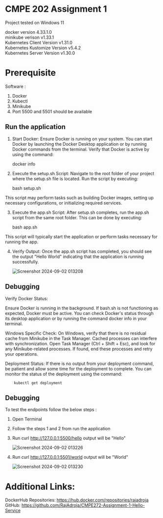 
# CMPE 202 Assignment 1 


Project tested on Windows 11 

docker version 4.33.1.0     
minikube verison v1.33.1        
Kubernetes Client Version v1.31.0       
Kubernetes Kustomize Version v5.4.2     
Kubernetes Server Version v1.30.0




# Prerequisite
Software : 
1. Docker
2. Kubectl
3. Minikube
4. Port 5500 and 5501 should be available





## Run the application

1. Start Docker:
Ensure Docker is running on your system. You can start Docker by launching the Docker Desktop application or by running Docker commands from the terminal. Verify that Docker is active by using the command:

    docker info

2. Execute the setup.sh Script:
Navigate to the root folder of your project where the setup.sh file is located. Run the script by executing:

    bash setup.sh

This script may perform tasks such as building Docker images, setting up necessary configurations, or initializing required services.

3. Execute the app.sh Script:
After setup.sh completes, run the app.sh script from the same root folder. This can be done by executing:

    bash app.sh

This script will typically start the application or perform tasks necessary for running the app.

4. Verify Output:
Once the app.sh script has completed, you should see the output "Hello World" indicating that the application is running successfully.

    ![Screenshot 2024-09-02 013208](https://github.com/user-attachments/assets/513ed5c6-518e-4a02-ac1f-08b9b6cc6143)

    
## Debugging

Verify Docker Status:

Ensure Docker is running in the background. If bash.sh is not functioning as expected, Docker must be active. You can check Docker's status through its desktop application or by running the command docker info in your terminal.

Windows Specific Check:
On Windows, verify that there is no residual cache from Minikube in the Task Manager. Cached processes can interfere with synchronization. Open Task Manager (Ctrl + Shift + Esc), and look for any Minikube-related processes. If found, end these processes and retry your operations.

Deployment Status:
If there is no output from your deployment command, be patient and allow some time for the deployment to complete. You can monitor the status of the deployment using the command:

        kubectl get deployment
## Debugging

To test the endpoints follow the below steps :
1. Open Terminal 
2. Follow the steps 1 and 2 from run the application
3. Run curl http://127.0.0.1:5500/hello output will be "Hello"

    ![Screenshot 2024-09-02 013226](https://github.com/user-attachments/assets/cf7ce32a-d8fd-4e37-9b17-f91da2af4130)


4. Run curl http://127.0.0.1:5501/world output will be "World"
   
   ![Screenshot 2024-09-02 013230](https://github.com/user-attachments/assets/b34aaa9a-113a-4e6e-8bd5-537d27784a15)


# Additional Links:

DockerHub Repositories: https://hub.docker.com/repositories/rajadroja        
GitHub: https://github.com/RajAdroja/CMPE272-Assignment-1-Hello-Service        
